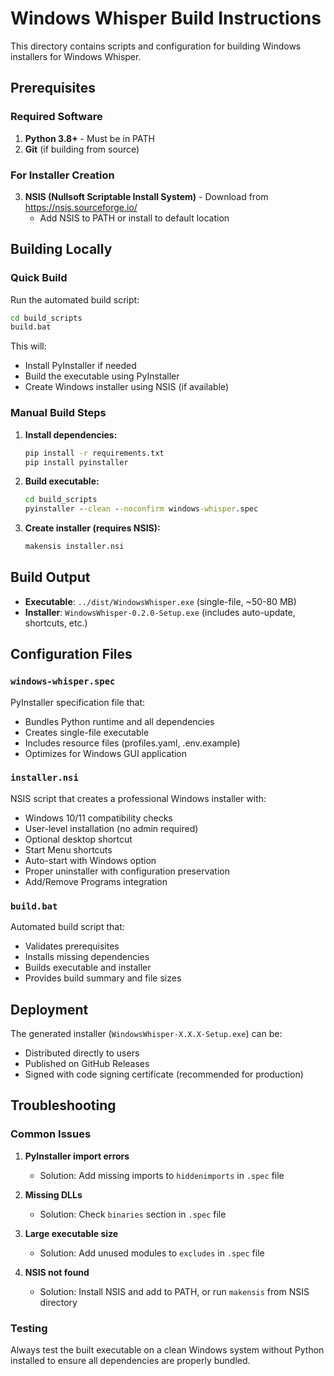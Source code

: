 # Windows Whisper Build Instructions

This directory contains scripts and configuration for building Windows installers for Windows Whisper.

## Prerequisites

### Required Software
1. **Python 3.8+** - Must be in PATH
2. **Git** (if building from source)

### For Installer Creation
3. **NSIS (Nullsoft Scriptable Install System)** - Download from https://nsis.sourceforge.io/
   - Add NSIS to PATH or install to default location

## Building Locally

### Quick Build
Run the automated build script:
```cmd
cd build_scripts
build.bat
```

This will:
- Install PyInstaller if needed
- Build the executable using PyInstaller
- Create Windows installer using NSIS (if available)

### Manual Build Steps

1. **Install dependencies:**
   ```cmd
   pip install -r requirements.txt
   pip install pyinstaller
   ```

2. **Build executable:**
   ```cmd
   cd build_scripts
   pyinstaller --clean --noconfirm windows-whisper.spec
   ```

3. **Create installer (requires NSIS):**
   ```cmd
   makensis installer.nsi
   ```

## Build Output

- **Executable**: `../dist/WindowsWhisper.exe` (single-file, ~50-80 MB)
- **Installer**: `WindowsWhisper-0.2.0-Setup.exe` (includes auto-update, shortcuts, etc.)

## Configuration Files

### `windows-whisper.spec`
PyInstaller specification file that:
- Bundles Python runtime and all dependencies
- Creates single-file executable
- Includes resource files (profiles.yaml, .env.example)
- Optimizes for Windows GUI application

### `installer.nsi`
NSIS script that creates a professional Windows installer with:
- Windows 10/11 compatibility checks
- User-level installation (no admin required)
- Optional desktop shortcut
- Start Menu shortcuts
- Auto-start with Windows option
- Proper uninstaller with configuration preservation
- Add/Remove Programs integration

### `build.bat`
Automated build script that:
- Validates prerequisites
- Installs missing dependencies
- Builds executable and installer
- Provides build summary and file sizes

## Deployment

The generated installer (`WindowsWhisper-X.X.X-Setup.exe`) can be:
- Distributed directly to users
- Published on GitHub Releases
- Signed with code signing certificate (recommended for production)

## Troubleshooting

### Common Issues

1. **PyInstaller import errors**
   - Solution: Add missing imports to `hiddenimports` in `.spec` file

2. **Missing DLLs**
   - Solution: Check `binaries` section in `.spec` file

3. **Large executable size**
   - Solution: Add unused modules to `excludes` in `.spec` file

4. **NSIS not found**
   - Solution: Install NSIS and add to PATH, or run `makensis` from NSIS directory

### Testing

Always test the built executable on a clean Windows system without Python installed to ensure all dependencies are properly bundled.